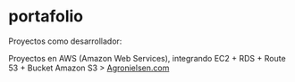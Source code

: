 # portafolio
Proyectos como desarrollador:

Proyectos en AWS (Amazon Web Services), integrando EC2 + RDS + Route 53 + Bucket Amazon S3 >
<a href="" target="_blank">Agronielsen.com</a>
